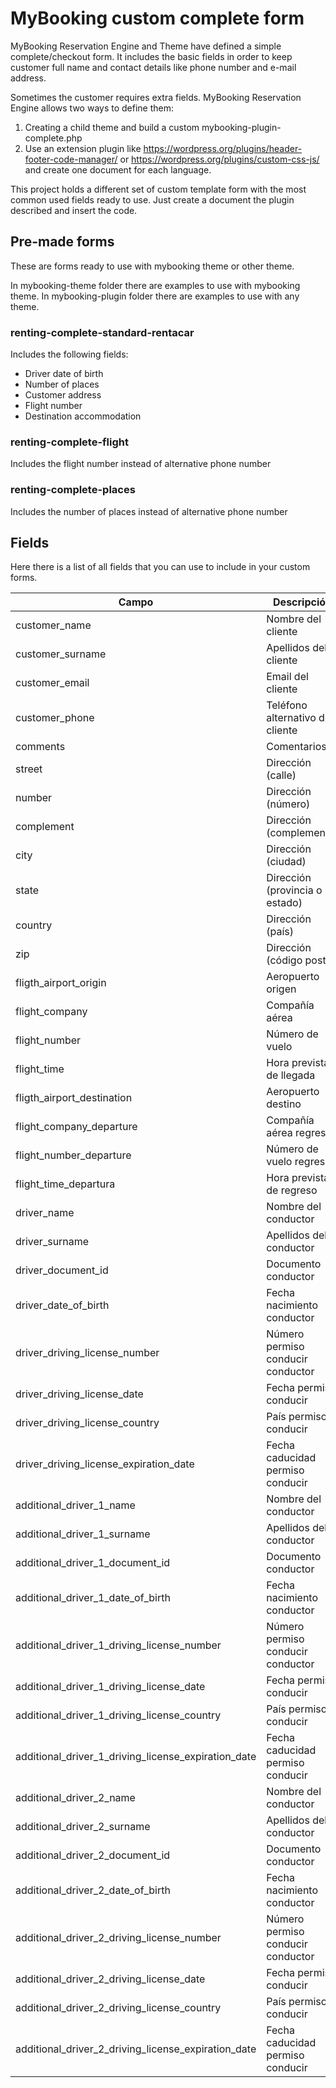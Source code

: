 # MyBooking custom complete form

MyBooking Reservation Engine and Theme have defined a simple complete/checkout form. 
It includes the basic fields in order to keep customer full name and contact details
like phone number and e-mail address.

Sometimes the customer requires extra fields. MyBooking Reservation Engine allows two ways
to define them:

1. Creating a child theme and build a custom mybooking-plugin-complete.php 
2. Use an extension plugin like https://wordpress.org/plugins/header-footer-code-manager/ or
https://wordpress.org/plugins/custom-css-js/ and create one document for each
language.

This project holds a different set of custom template form with the most common used fields 
ready to use. Just create a document the plugin described and insert the code.

## Pre-made forms

These are forms ready to use with mybooking theme or other theme.

In mybooking-theme folder there are examples to use with mybooking theme.
In mybooking-plugin folder there are examples to use with any theme.

### renting-complete-standard-rentacar
 
Includes the following fields:

- Driver date of birth
- Number of places
- Customer address
- Flight number
- Destination accommodation

### renting-complete-flight

Includes the flight number instead of alternative phone number

### renting-complete-places

Includes the number of places instead of alternative phone number

## Fields

Here there is a list of all fields that you can use to include in your custom forms.

| Campo                                               | Descripción                              | Detalle |                                                                              |
| --------------------------------------------------- | ---------------------------------------- | ------- | ---------------------------------------------------------------------------- |
| customer_name                                       | Nombre del cliente                       | String(40)  | Obligatorio                                                                  |
| customer_surname                                    | Apellidos del cliente                    | String(40)  | Obligatorio                                                                  |
| customer_email                                      | Email del cliente                        | String(40)  | Obligatorio                                                                  |
| customer_phone                                      | Teléfono alternativo del cliente         | String(15)  | Opcional                                                                     |
| comments                                            | Comentarios                              | String  | Opcional                                                                     |
| street                                              | Dirección (calle)                        | String(60)  | Opcional                                                                     |
| number                                              | Dirección (número)                       | String(10)  | Opcional                                                                     |
| complement                                          | Dirección (complemento)                  | String(20)  | Opcional                                                                     |
| city                                                | Dirección (ciudad)                       | String(60)  | Opcional                                                                     |
| state                                               | Dirección (provincia o estado)           | String(60)  | Opcional                                                                     |
| country                                             | Dirección (país)                         | String(50)  | Opcional                                                                     |
| zip                                                 | Dirección (código postal)                | String(10)  | Opcional                                                                     |
| fligth_airport_origin                               | Aeropuerto origen                        | String(100)  | Opcional                                                                     |
| flight_company                                      | Compañía aérea                           | String(80)  | Opcional                                                                     |
| flight_number                                       | Número de vuelo                          | String(10)  | Opcional                                                                     |
| flight_time                                         | Hora prevista de llegada                 | String(5)  | Opcional                                                                     |
| fligth_airport_destination                          | Aeropuerto destino                       | String(100)  | Opcional                                                                     |
| flight_company_departure                            | Compañía aérea regreso                   | String(80)  | Opcional                                                                     |
| flight_number_departure                             | Número de vuelo regreso                  | String(10)  | Opcional                                                                     |
| flight_time_departura                               | Hora prevista de regreso                 | String(5)  | Opcional                                                                     |
| driver_name                                         | Nombre del conductor                     | String(40)  | Opcional                                                                     |
| driver_surname                                      | Apellidos del conductor                  | String(40)  | Opcional                                                                     |
| driver_document_id                                  | Documento conductor                      | String(50)  | Opcional                                                                     |
| driver_date_of_birth                                | Fecha nacimiento conductor               | dd/mm/yyyy  | Opcional                                                                     |
| driver_driving_license_number                       | Número permiso conducir conductor        | String(50)  | Opcional                                                                     |
| driver_driving_license_date                         | Fecha permiso conducir                   | dd/mm/yyyy  | Opcional                                                                     |
| driver_driving_license_country                      | País permiso conducir                    | String(50)  | Opcional                                                                     |
| driver_driving_license_expiration_date              | Fecha caducidad permiso conducir         | dd/mm/yyyy  | Opcional                                                                     |
| additional_driver_1_name                            | Nombre del conductor                     | String(40)  | Opcional                                                                     |
| additional_driver_1_surname                         | Apellidos del conductor                  | String(40)  | Opcional                                                                     |
| additional_driver_1_document_id                     | Documento conductor                      | String(50)  | Opcional                                                                     |
| additional_driver_1_date_of_birth                   | Fecha nacimiento conductor               | dd/mm/yyyy  | Opcional                                                                     |
| additional_driver_1_driving_license_number          | Número permiso conducir conductor        | String(50)  | Opcional                                                                     |
| additional_driver_1_driving_license_date            | Fecha permiso conducir                   | dd/mm/yyyy  | Opcional                                                                     |
| additional_driver_1_driving_license_country         | País permiso conducir                    | String(50)  | Opcional                                                                     |
| additional_driver_1_driving_license_expiration_date | Fecha caducidad permiso conducir         | dd/mm/yyyy  | Opcional                                                                     |
| additional_driver_2_name                            | Nombre del conductor                     | String(40)  | Opcional                                                                     |
| additional_driver_2_surname                         | Apellidos del conductor                  | String(40)  | Opcional                                                                     |
| additional_driver_2_document_id                     | Documento conductor                      | String(50)  | Opcional                                                                     |
| additional_driver_2_date_of_birth                   | Fecha nacimiento conductor               | dd/mm/yyyy  | Opcional                                                                     |
| additional_driver_2_driving_license_number          | Número permiso conducir conductor        | String(50)  | Opcional                                                                     |
| additional_driver_2_driving_license_date            | Fecha permiso conducir                   | dd/mm/yyyy  | Opcional                                                                     |
| additional_driver_2_driving_license_country         | País permiso conducir                    | String(50)  | Opcional                                                                     |
| additional_driver_2_driving_license_expiration_date | Fecha caducidad permiso conducir         | dd/mm/yyyy  | Opcional                                                                     |